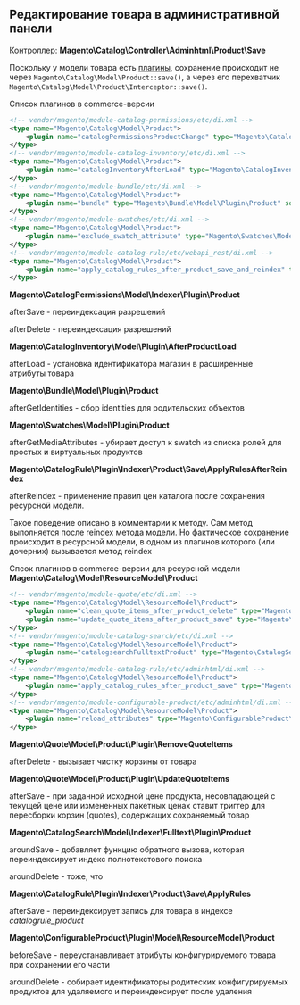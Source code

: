 ## Редактирование товара в административной панели

Контроллер: **Magento\Catalog\Controller\Adminhtml\Product\Save**

Поскольку у модели товара есть [плагины](/magento/podsistemi/plagini.md), сохранение происходит не через `Magento\Catalog\Model\Product::save()`, а через его перехватчик `Magento\Catalog\Model\Product\Interceptor::save()`.

Список плагинов в commerce-версии

```xml
<!-- vendor/magento/module-catalog-permissions/etc/di.xml -->
<type name="Magento\Catalog\Model\Product">
    <plugin name="catalogPermissionsProductChange" type="Magento\CatalogPermissions\Model\Indexer\Plugin\Product"/>
</type>
<!-- vendor/magento/module-catalog-inventory/etc/di.xml -->
<type name="Magento\Catalog\Model\Product">
    <plugin name="catalogInventoryAfterLoad" type="Magento\CatalogInventory\Model\Plugin\AfterProductLoad"/>
</type>
<!-- vendor/magento/module-bundle/etc/di.xml -->
<type name="Magento\Catalog\Model\Product">
    <plugin name="bundle" type="Magento\Bundle\Model\Plugin\Product" sortOrder="100" />
</type>
<!-- vendor/magento/module-swatches/etc/di.xml -->
<type name="Magento\Catalog\Model\Product">
    <plugin name="exclude_swatch_attribute" type="Magento\Swatches\Model\Plugin\Product" />
</type>
<!-- vendor/magento/module-catalog-rule/etc/webapi_rest/di.xml -->
<type name="Magento\Catalog\Model\Product">
    <plugin name="apply_catalog_rules_after_product_save_and_reindex" type="Magento\CatalogRule\Plugin\Indexer\Product\Save\ApplyRulesAfterReindex"/>
</type>
```

**Magento\CatalogPermissions\Model\Indexer\Plugin\Product**

afterSave - переиндексация разрешений

afterDelete - переиндексация разрешений

**Magento\CatalogInventory\Model\Plugin\AfterProductLoad**

afterLoad - установка идентификатора магазин в расширенные атрибуты товара

**Magento\Bundle\Model\Plugin\Product**

afterGetIdentities - сбор identities для родительских объектов

**Magento\Swatches\Model\Plugin\Product**

afterGetMediaAttributes - убирает доступ к swatch из списка ролей для простых и виртуальных продуктов

**Magento\CatalogRule\Plugin\Indexer\Product\Save\ApplyRulesAfterReindex**

afterReindex - применение правил цен каталога после сохранения ресурсной модели.

Такое поведение описано в комментарии к методу. Сам метод выполняется после reindex метода модели. Но фактическое сохранение происходит в ресурсной модели, в одном из плагинов которого \(или дочерних\) вызывается метод reindex

Спсок плагинов в commerce-версии для ресурсной модели **Magento\Catalog\Model\ResourceModel\Product**

```xml
<!-- vendor/magento/module-quote/etc/di.xml -->
<type name="Magento\Catalog\Model\ResourceModel\Product">
    <plugin name="clean_quote_items_after_product_delete" type="Magento\Quote\Model\Product\Plugin\RemoveQuoteItems"/>
    <plugin name="update_quote_items_after_product_save" type="Magento\Quote\Model\Product\Plugin\UpdateQuoteItems"/>
</type>
<!-- vendor/magento/module-catalog-search/etc/di.xml -->
<type name="Magento\Catalog\Model\ResourceModel\Product">
    <plugin name="catalogsearchFulltextProduct" type="Magento\CatalogSearch\Model\Indexer\Fulltext\Plugin\Product"/>
</type>
<!-- vendor/magento/module-catalog-rule/etc/adminhtml/di.xml -->
<type name="Magento\Catalog\Model\ResourceModel\Product">
    <plugin name="apply_catalog_rules_after_product_save" type="Magento\CatalogRule\Plugin\Indexer\Product\Save\ApplyRules"/>
</type>
<!-- vendor/magento/module-configurable-product/etc/adminhtml/di.xml -->
<type name="Magento\Catalog\Model\ResourceModel\Product">
    <plugin name="reload_attributes" type="Magento\ConfigurableProduct\Plugin\Model\ResourceModel\Product" />
</type>
```

**Magento\Quote\Model\Product\Plugin\RemoveQuoteItems**

afterDelete - вызывает чистку корзины от товара

**Magento\Quote\Model\Product\Plugin\UpdateQuoteItems**

afterSave - при заданной исходной цене продукта, несовпадающей с текущей цене или измененных пакетных ценах ставит триггер для пересборки корзин \(quotes\), содержащих сохраняемый товар

**Magento\CatalogSearch\Model\Indexer\Fulltext\Plugin\Product**

aroundSave - добавляет функцию обратного вызова, которая переиндексирует индекс полнотекстового поиска

aroundDelete - тоже, что

**Magento\CatalogRule\Plugin\Indexer\Product\Save\ApplyRules**

afterSave - переиндексирует запись для товара в индексе _catalogrule\_product_

**Magento\ConfigurableProduct\Plugin\Model\ResourceModel\Product**

beforeSave - переустанавливает атрибуты конфигурируемого товара при сохранении его части

aroundDelete - собирает идентификаторы родитеских конфигурируемых продуктов для удаляемого и переиндексирует после удаления

